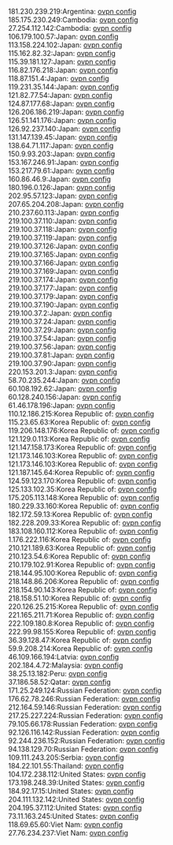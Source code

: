 181.230.239.219:Argentina: [ovpn config](vpn/181_230_239_219.ovpn)  
185.175.230.249:Cambodia: [ovpn config](vpn/185_175_230_249.ovpn)  
27.254.112.142:Cambodia: [ovpn config](vpn/27_254_112_142.ovpn)  
106.179.100.57:Japan: [ovpn config](vpn/106_179_100_57.ovpn)  
113.158.224.102:Japan: [ovpn config](vpn/113_158_224_102.ovpn)  
115.162.82.32:Japan: [ovpn config](vpn/115_162_82_32.ovpn)  
115.39.181.127:Japan: [ovpn config](vpn/115_39_181_127.ovpn)  
116.82.176.218:Japan: [ovpn config](vpn/116_82_176_218.ovpn)  
118.87.151.4:Japan: [ovpn config](vpn/118_87_151_4.ovpn)  
119.231.35.144:Japan: [ovpn config](vpn/119_231_35_144.ovpn)  
121.82.77.54:Japan: [ovpn config](vpn/121_82_77_54.ovpn)  
124.87.177.68:Japan: [ovpn config](vpn/124_87_177_68.ovpn)  
126.206.186.219:Japan: [ovpn config](vpn/126_206_186_219.ovpn)  
126.51.141.176:Japan: [ovpn config](vpn/126_51_141_176.ovpn)  
126.92.237.140:Japan: [ovpn config](vpn/126_92_237_140.ovpn)  
131.147.139.45:Japan: [ovpn config](vpn/131_147_139_45.ovpn)  
138.64.71.117:Japan: [ovpn config](vpn/138_64_71_117.ovpn)  
150.9.93.203:Japan: [ovpn config](vpn/150_9_93_203.ovpn)  
153.167.246.91:Japan: [ovpn config](vpn/153_167_246_91.ovpn)  
153.217.79.61:Japan: [ovpn config](vpn/153_217_79_61.ovpn)  
160.86.46.9:Japan: [ovpn config](vpn/160_86_46_9.ovpn)  
180.196.0.126:Japan: [ovpn config](vpn/180_196_0_126.ovpn)  
202.95.57.123:Japan: [ovpn config](vpn/202_95_57_123.ovpn)  
207.65.204.208:Japan: [ovpn config](vpn/207_65_204_208.ovpn)  
210.237.60.113:Japan: [ovpn config](vpn/210_237_60_113.ovpn)  
219.100.37.110:Japan: [ovpn config](vpn/219_100_37_110.ovpn)  
219.100.37.118:Japan: [ovpn config](vpn/219_100_37_118.ovpn)  
219.100.37.119:Japan: [ovpn config](vpn/219_100_37_119.ovpn)  
219.100.37.126:Japan: [ovpn config](vpn/219_100_37_126.ovpn)  
219.100.37.165:Japan: [ovpn config](vpn/219_100_37_165.ovpn)  
219.100.37.166:Japan: [ovpn config](vpn/219_100_37_166.ovpn)  
219.100.37.169:Japan: [ovpn config](vpn/219_100_37_169.ovpn)  
219.100.37.174:Japan: [ovpn config](vpn/219_100_37_174.ovpn)  
219.100.37.177:Japan: [ovpn config](vpn/219_100_37_177.ovpn)  
219.100.37.179:Japan: [ovpn config](vpn/219_100_37_179.ovpn)  
219.100.37.190:Japan: [ovpn config](vpn/219_100_37_190.ovpn)  
219.100.37.2:Japan: [ovpn config](vpn/219_100_37_2.ovpn)  
219.100.37.24:Japan: [ovpn config](vpn/219_100_37_24.ovpn)  
219.100.37.29:Japan: [ovpn config](vpn/219_100_37_29.ovpn)  
219.100.37.54:Japan: [ovpn config](vpn/219_100_37_54.ovpn)  
219.100.37.56:Japan: [ovpn config](vpn/219_100_37_56.ovpn)  
219.100.37.81:Japan: [ovpn config](vpn/219_100_37_81.ovpn)  
219.100.37.90:Japan: [ovpn config](vpn/219_100_37_90.ovpn)  
220.153.201.3:Japan: [ovpn config](vpn/220_153_201_3.ovpn)  
58.70.235.244:Japan: [ovpn config](vpn/58_70_235_244.ovpn)  
60.108.192.62:Japan: [ovpn config](vpn/60_108_192_62.ovpn)  
60.128.240.156:Japan: [ovpn config](vpn/60_128_240_156.ovpn)  
61.46.178.196:Japan: [ovpn config](vpn/61_46_178_196.ovpn)  
110.12.186.215:Korea Republic of: [ovpn config](vpn/110_12_186_215.ovpn)  
115.23.65.63:Korea Republic of: [ovpn config](vpn/115_23_65_63.ovpn)  
119.206.148.176:Korea Republic of: [ovpn config](vpn/119_206_148_176.ovpn)  
121.129.0.113:Korea Republic of: [ovpn config](vpn/121_129_0_113.ovpn)  
121.147.158.173:Korea Republic of: [ovpn config](vpn/121_147_158_173.ovpn)  
121.173.146.103:Korea Republic of: [ovpn config](vpn/121_173_146_103.ovpn)  
121.173.146.103:Korea Republic of: [ovpn config](vpn/121_173_146_103.ovpn)  
121.187.145.64:Korea Republic of: [ovpn config](vpn/121_187_145_64.ovpn)  
124.59.123.170:Korea Republic of: [ovpn config](vpn/124_59_123_170.ovpn)  
125.133.102.35:Korea Republic of: [ovpn config](vpn/125_133_102_35.ovpn)  
175.205.113.148:Korea Republic of: [ovpn config](vpn/175_205_113_148.ovpn)  
180.229.33.160:Korea Republic of: [ovpn config](vpn/180_229_33_160.ovpn)  
182.172.59.13:Korea Republic of: [ovpn config](vpn/182_172_59_13.ovpn)  
182.228.209.33:Korea Republic of: [ovpn config](vpn/182_228_209_33.ovpn)  
183.108.160.112:Korea Republic of: [ovpn config](vpn/183_108_160_112.ovpn)  
1.176.222.116:Korea Republic of: [ovpn config](vpn/1_176_222_116.ovpn)  
210.121.189.63:Korea Republic of: [ovpn config](vpn/210_121_189_63.ovpn)  
210.123.54.6:Korea Republic of: [ovpn config](vpn/210_123_54_6.ovpn)  
210.179.102.91:Korea Republic of: [ovpn config](vpn/210_179_102_91.ovpn)  
218.144.95.100:Korea Republic of: [ovpn config](vpn/218_144_95_100.ovpn)  
218.148.86.206:Korea Republic of: [ovpn config](vpn/218_148_86_206.ovpn)  
218.154.90.143:Korea Republic of: [ovpn config](vpn/218_154_90_143.ovpn)  
218.158.51.10:Korea Republic of: [ovpn config](vpn/218_158_51_10.ovpn)  
220.126.25.215:Korea Republic of: [ovpn config](vpn/220_126_25_215.ovpn)  
221.165.211.71:Korea Republic of: [ovpn config](vpn/221_165_211_71.ovpn)  
222.109.180.8:Korea Republic of: [ovpn config](vpn/222_109_180_8.ovpn)  
222.99.98.155:Korea Republic of: [ovpn config](vpn/222_99_98_155.ovpn)  
36.39.128.47:Korea Republic of: [ovpn config](vpn/36_39_128_47.ovpn)  
59.9.208.214:Korea Republic of: [ovpn config](vpn/59_9_208_214.ovpn)  
46.109.166.194:Latvia: [ovpn config](vpn/46_109_166_194.ovpn)  
202.184.4.72:Malaysia: [ovpn config](vpn/202_184_4_72.ovpn)  
38.25.13.182:Peru: [ovpn config](vpn/38_25_13_182.ovpn)  
37.186.58.52:Qatar: [ovpn config](vpn/37_186_58_52.ovpn)  
171.25.249.124:Russian Federation: [ovpn config](vpn/171_25_249_124.ovpn)  
176.62.78.246:Russian Federation: [ovpn config](vpn/176_62_78_246.ovpn)  
212.164.59.146:Russian Federation: [ovpn config](vpn/212_164_59_146.ovpn)  
217.25.227.224:Russian Federation: [ovpn config](vpn/217_25_227_224.ovpn)  
79.105.66.178:Russian Federation: [ovpn config](vpn/79_105_66_178.ovpn)  
92.126.116.142:Russian Federation: [ovpn config](vpn/92_126_116_142.ovpn)  
92.244.236.152:Russian Federation: [ovpn config](vpn/92_244_236_152.ovpn)  
94.138.129.70:Russian Federation: [ovpn config](vpn/94_138_129_70.ovpn)  
109.111.243.205:Serbia: [ovpn config](vpn/109_111_243_205.ovpn)  
184.22.101.55:Thailand: [ovpn config](vpn/184_22_101_55.ovpn)  
104.172.238.112:United States: [ovpn config](vpn/104_172_238_112.ovpn)  
173.198.248.39:United States: [ovpn config](vpn/173_198_248_39.ovpn)  
184.92.17.15:United States: [ovpn config](vpn/184_92_17_15.ovpn)  
204.111.132.142:United States: [ovpn config](vpn/204_111_132_142.ovpn)  
204.195.37.112:United States: [ovpn config](vpn/204_195_37_112.ovpn)  
73.11.163.245:United States: [ovpn config](vpn/73_11_163_245.ovpn)  
118.69.65.60:Viet Nam: [ovpn config](vpn/118_69_65_60.ovpn)  
27.76.234.237:Viet Nam: [ovpn config](vpn/27_76_234_237.ovpn)  
